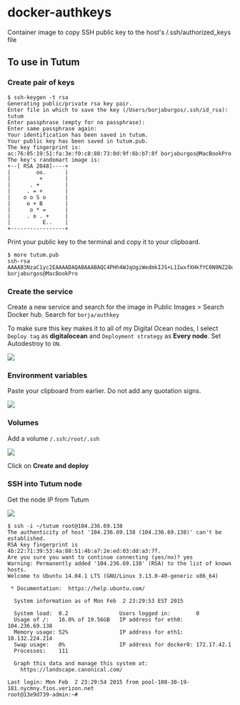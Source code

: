 # docker-authkeys

Container image to copy SSH public key to the host's /.ssh/authorized_keys file

## To use in Tutum

### Create pair of keys

```
$ ssh-keygen -t rsa
Generating public/private rsa key pair.
Enter file in which to save the key (/Users/borjaburgos/.ssh/id_rsa): tutum
Enter passphrase (empty for no passphrase):
Enter same passphrase again:
Your identification has been saved in tutum.
Your public key has been saved in tutum.pub.
The key fingerprint is:
ac:76:05:19:51:fa:3e:f0:c8:80:73:0d:9f:6b:b7:8f borjaburgos@MacBookPro
The key's randomart image is:
+--[ RSA 2048]----+
|        oo.      |
|         +       |
|      . +        |
|     . = +       |
|    o o S o      |
|     o + B       |
|      o * =      |
|     . o . +     |
|          E..    |
+-----------------+
```

Print your public key to the terminal and copy it to your clipboard.

```
$ more tutum.pub
ssh-rsa AAAAB3NzaC1yc2EAAAADAQABAAABAQC4PHh4WJqUgiWedmkIJS+L1IwxfXHkfYC0N9NZ28quXyL4zQq2CDeCQrS0RDESklnuZVCe9p5fjgEHcy+FsiTUaBbjzCndeO++gqAM6pKy4ziEY1JNpIBpbuyVIK6AJIqTWzcqprhw4G8PZetLoHug3BWiiwsIW7WHhNNsrEVEsTCnCc5vG97IHZ0A6TlP6HGvVSfCFPZiAxP48hsoEsEGjcCvY9tgJa4k60XWtHbPWtjOi90RFt9OKcbUsZa+vq/3lBG50XbMoQm3NS6A+UQQ7SKvzmwJSIYCqo5lu9UzQbVKy9o00NqXa5jkmZ9Yd0BJBjFmb3WwUR8sJWZVTPFL borjaburgos@MacBookPro
```

### Create the service

Create a new service and search for the image in Public Images > Search Docker hub. Search for `borja/authkey`

To make sure this key makes it to all of my Digital Ocean nodes, I select `Deploy tag` as **digitalocean** and `Deployment strategy` as **Every node**. Set Autodestroy to `ON`.

![](http://cl.ly/image/1W1D2d323w1e/download/Screen%20Shot%202015-02-02%20at%2023.19.54.png)

### Environment variables

Paste your clipboard from earlier. Do not add any quotation signs. 

![](http://cl.ly/image/1u3R0W2g1p0E/download/Screen%20Shot%202015-02-02%20at%2023.22.27.png)

### Volumes

Add a volume `/.ssh`:`/root/.ssh`

![](http://cl.ly/image/1A022Z0m1n2t/download/Screen%20Shot%202015-02-03%20at%2015.40.06.png)

Click on **Create and deploy**

### SSH into Tutum node

Get the node IP from Tutum

![](http://cl.ly/image/2t373J2i2f1b/Screen%20Shot%202015-02-02%20at%2023.29.02.png)

```
$ ssh -i ~/tutum root@104.236.69.138
The authenticity of host '104.236.69.138 (104.236.69.138)' can't be established.
RSA key fingerprint is 4b:22:71:39:53:4a:88:51:4b:a7:2e:ed:03:dd:a3:7f.
Are you sure you want to continue connecting (yes/no)? yes
Warning: Permanently added '104.236.69.138' (RSA) to the list of known hosts.
Welcome to Ubuntu 14.04.1 LTS (GNU/Linux 3.13.0-40-generic x86_64)

 * Documentation:  https://help.ubuntu.com/

  System information as of Mon Feb  2 23:29:53 EST 2015

  System load:  0.2                Users logged in:        0
  Usage of /:   16.0% of 19.56GB   IP address for eth0:    104.236.69.138
  Memory usage: 52%                IP address for eth1:    10.132.224.214
  Swap usage:   0%                 IP address for docker0: 172.17.42.1
  Processes:    111

  Graph this data and manage this system at:
    https://landscape.canonical.com/

Last login: Mon Feb  2 23:29:54 2015 from pool-108-30-19-181.nycmny.fios.verizon.net
root@13e9d739-admin:~#
```
